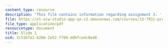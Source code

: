 ```yaml
---
content_type: resource
description: 'This file contains information regarding assignment 3. '
file: https://ol-ocw-studio-app-qa.s3.amazonaws.com/courses/15-783j-product-design-and-development-spring-2006/2c51b7a1b2b62e52f769ddbfcedc0e48_sample_assignm_3.pdf
file_type: application/pdf
resourcetype: Document
title: Slide 1
uid: 2c51b7a1-b2b6-2e52-f769-ddbfcedc0e48
---
```

